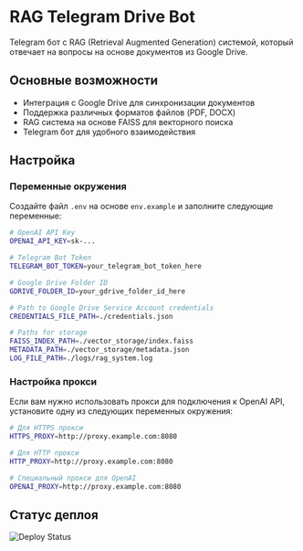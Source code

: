 # RAG Telegram Drive Bot

Telegram бот с RAG (Retrieval Augmented Generation) системой, который отвечает на вопросы на основе документов из Google Drive.

## Основные возможности

- Интеграция с Google Drive для синхронизации документов
- Поддержка различных форматов файлов (PDF, DOCX)
- RAG система на основе FAISS для векторного поиска
- Telegram бот для удобного взаимодействия

## Настройка

### Переменные окружения

Создайте файл `.env` на основе `env.example` и заполните следующие переменные:

```bash
# OpenAI API Key
OPENAI_API_KEY=sk-...

# Telegram Bot Token
TELEGRAM_BOT_TOKEN=your_telegram_bot_token_here

# Google Drive Folder ID
GDRIVE_FOLDER_ID=your_gdrive_folder_id_here

# Path to Google Drive Service Account credentials
CREDENTIALS_FILE_PATH=./credentials.json

# Paths for storage
FAISS_INDEX_PATH=./vector_storage/index.faiss
METADATA_PATH=./vector_storage/metadata.json
LOG_FILE_PATH=./logs/rag_system.log
```

### Настройка прокси

Если вам нужно использовать прокси для подключения к OpenAI API, установите одну из следующих переменных окружения:

```bash
# Для HTTPS прокси
HTTPS_PROXY=http://proxy.example.com:8080

# Для HTTP прокси
HTTP_PROXY=http://proxy.example.com:8080

# Специальный прокси для OpenAI
OPENAI_PROXY=http://proxy.example.com:8080
```

## Статус деплоя
![Deploy Status](https://github.com/DArkadich/RAG-Telegram-Drive/actions/workflows/deploy.yml/badge.svg)





